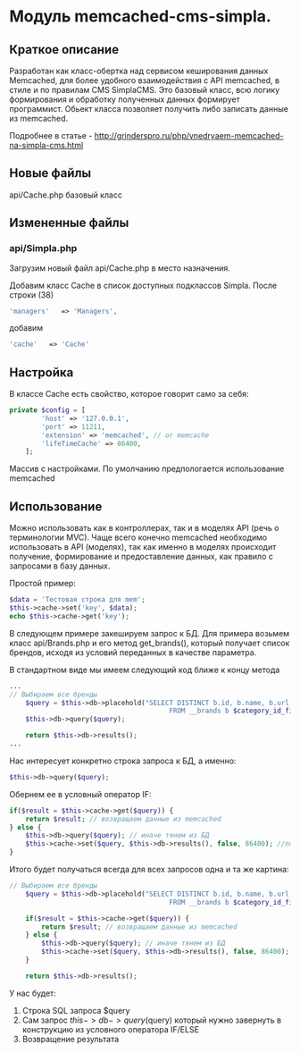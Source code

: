 # Модуль memcached-cms-simpla.

## Краткое описание
Разработан как класс-обертка над сервисом кеширования данных Memcached, для более удобного взаимодействия с API memcached, в стиле и по правилам CMS SimplaCMS.
Это базовый класс, всю логику формирования и обработку полученных данных формирует программист. Обьект класса позволяет получить либо записать данные из memcached.

Подробнее в статье - http://grinderspro.ru/php/vnedryaem-memcached-na-simpla-cms.html

## Новые файлы
api/Cache.php базовый класс

## Измененные файлы
### api/Simpla.php

Загрузим новый файл api/Cache.php в место назначения.

Добавим класс Cache в список доступных подклассов Simpla. После строки (38)
```php
'managers'   => 'Managers',
```
добавим
```php
'cache'   => 'Cache'
```

## Настройка
В классе Cache есть свойство, которое говорит само за себя:

```php
private $config = [
        'host' => '127.0.0.1',
        'port' => 11211,
        'extension' => 'memcached', // or memcache
        'lifeTimeCache' => 86400,
    ];

```
Массив с настройками. По умолчанию предпологается использование memcached

## Использование

Можно использовать как в контроллерах, так и в моделях API (речь о терминологии MVC). Чаще всего конечно memcached необходимо использовать в API (моделях), так как именно в моделях происходит получение, формирование и предоставление данных, как правило с запросами в базу данных.

Простой пример:

```php
$data = 'Тестовая строка для mem';
$this->cache->set('key', $data);
echo $this->cache->get('key');
```

В следующем примере закешируем запрос к БД. 
Для примера возьмем класс api/Brands.php и его метод get_brands(), который получает список брендов, исходя из условий переданных в качестве параметра.

В стандартном виде мы имеем следующий код ближе к концу метода 

```php
...
// Выбираем все бренды
	$query = $this->db->placehold("SELECT DISTINCT b.id, b.name, b.url, b.meta_title, b.meta_keywords, b.meta_description, b.description, b.image
								 		FROM __brands b $category_id_filter ORDER BY b.name");
	$this->db->query($query);

	return $this->db->results();
...
```

Нас интересует конкретно строка запроса к БД, а именно:

```php
$this->db->query($query);
```

Обернем ее в условный оператор IF:

```php
if($result = $this->cache->get($query)) {
	return $result; // возвращаем данные из memcached
} else {
	$this->db->query($query); // иначе тянем из БД
	$this->cache->set($query, $this->db->results(), false, 86400); //помещаем в кеш
}
```

Итого будет получаться всегда для всех запросов одна и та же картина:

```php
// Выбираем все бренды
	$query = $this->db->placehold("SELECT DISTINCT b.id, b.name, b.url, b.meta_title, b.meta_keywords, b.meta_description, b.description, b.image
								 		FROM __brands b $category_id_filter ORDER BY b.name");

	if($result = $this->cache->get($query)) {
		return $result; // возвращаем данные из memcached
	} else {
		$this->db->query($query); // иначе тянем из БД
		$this->cache->set($query, $this->db->results(), false, 86400); //помещаем в кеш
	}

	return $this->db->results();
```

У нас будет: 
1) Строка SQL запроса $query
2) Сам запрос $this->db->query($query) который нужно завернуть в конструкцию из условного оператора IF/ELSE
3) Возвращение результата
